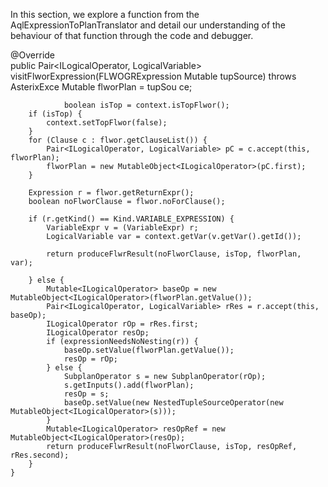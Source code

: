 In this section, we explore a function from the AqlExpressionToPlanTranslator and detail our understanding of the behaviour of that function through the code and debugger.

@Override    
    public Pair<ILogicalOperator, LogicalVariable> visitFlworExpression(FLWOGRExpression	        Mutable<ILogicalOperator> tupSource) throws AsterixExce	        Mutable<ILogicalOperator> flworPlan = tupSou
ce;

                boolean isTop = context.isTopFlwor();
        if (isTop) {
            context.setTopFlwor(false);
        }
        for (Clause c : flwor.getClauseList()) {
            Pair<ILogicalOperator, LogicalVariable> pC = c.accept(this, flworPlan);
            flworPlan = new MutableObject<ILogicalOperator>(pC.first);
        }

        Expression r = flwor.getReturnExpr();
        boolean noFlworClause = flwor.noForClause();

        if (r.getKind() == Kind.VARIABLE_EXPRESSION) {
            VariableExpr v = (VariableExpr) r;
            LogicalVariable var = context.getVar(v.getVar().getId());

            return produceFlwrResult(noFlworClause, isTop, flworPlan, var);

        } else {
            Mutable<ILogicalOperator> baseOp = new MutableObject<ILogicalOperator>(flworPlan.getValue());
            Pair<ILogicalOperator, LogicalVariable> rRes = r.accept(this, baseOp);
            ILogicalOperator rOp = rRes.first;
            ILogicalOperator resOp;
            if (expressionNeedsNoNesting(r)) {
                baseOp.setValue(flworPlan.getValue());
                resOp = rOp;
            } else {
                SubplanOperator s = new SubplanOperator(rOp);
                s.getInputs().add(flworPlan);
                resOp = s;
                baseOp.setValue(new NestedTupleSourceOperator(new MutableObject<ILogicalOperator>(s)));
            }
            Mutable<ILogicalOperator> resOpRef = new MutableObject<ILogicalOperator>(resOp);
            return produceFlwrResult(noFlworClause, isTop, resOpRef, rRes.second);
        }
    }
